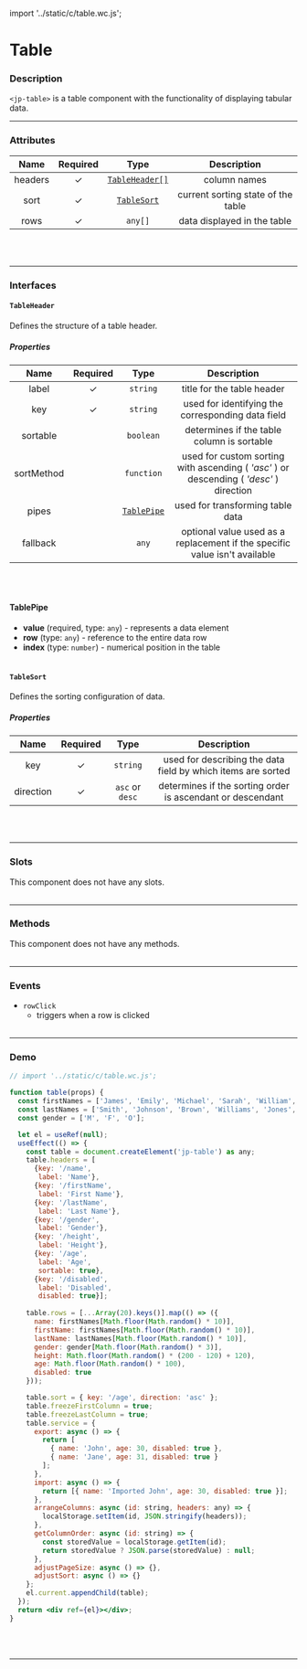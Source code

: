 import '../static/c/table.wc.js';

# Table

### Description

`<jp-table>` is a table component with the functionality of displaying tabular data.
****

### Attributes

| **Name** | **Required** |            **Type**             |          **Description**           |
| :------: | :----------: | :-----------------------------: | :--------------------------------: |
| headers  |      ✓       | [`TableHeader[]`](#tableheader) |            column names            |
|   sort   |      ✓       |    [`TableSort`](#tablesort)    | current sorting state of the table |
|   rows   |      ✓       |             `any[]`             |    data displayed in the table     |
<br></br>
****

### Interfaces

#### `TableHeader`

Defines the structure of a table header.

##### Properties

|  **Name**  | **Required** |         **Type**          |                                     **Description**                                     |
| :--------: | :----------: | :-----------------------: | :-------------------------------------------------------------------------------------: |
|   label    |      ✓       |         `string`          |                               title for the table header                                |
|    key     |      ✓       |         `string`          |                    used for identifying the corresponding data field                    |
|  sortable  |              |         `boolean`         |                       determines if the table column is sortable                        |
| sortMethod |              |        `function`         | used for custom sorting with ascending ( _'asc'_ ) or descending ( _'desc'_ ) direction |
|   pipes    |              | [`TablePipe`](#tablepipe) |                            used for transforming table data                             |
|  fallback  |              |           `any`           |       optional value used as a replacement if the specific value isn't available        |
<br></br>

#### TablePipe

- **value** (required, type: `any`) - represents a data element
- **row** (type: `any`) - reference to the entire data row
- **index** (type: `number`) - numerical position in the table
<br></br>

#### `TableSort`

Defines the sorting configuration of data.

##### Properties

| **Name**  | **Required** |    **Type**     |                       **Description**                        |
| :-------: | :----------: | :-------------: | :----------------------------------------------------------: |
|    key    |      ✓       |    `string`     | used for describing the data field by which items are sorted |
| direction |      ✓       | `asc` or `desc` |  determines if the sorting order is ascendant or descendant  |
<br></br>
****

### Slots

This component does not have any slots.
<br></br>
****

### Methods

This component does not have any methods.
<br></br>
****

### Events

- `rowClick`
  - triggers when a row is clicked
<br></br>
****

### Demo

```jsx live 
// import '../static/c/table.wc.js';

function table(props) {
  const firstNames = ['James', 'Emily', 'Michael', 'Sarah', 'William', 'Jessica', 'David', 'Olivia', 'John', 'Sophia'];
  const lastNames = ['Smith', 'Johnson', 'Brown', 'Williams', 'Jones', 'Miller', 'Davis', 'Garcia', 'Martinez', 'Wilson'];
  const gender = ['M', 'F', 'O'];

  let el = useRef(null);
  useEffect(() => {
    const table = document.createElement('jp-table') as any;
    table.headers = [
      {key: '/name',
       label: 'Name'},
      {key: '/firstName',
       label: 'First Name'},
      {key: '/lastName',
       label: 'Last Name'},
      {key: '/gender',
       label: 'Gender'},
      {key: '/height',
       label: 'Height'},
      {key: '/age',
       label: 'Age',
       sortable: true},
      {key: '/disabled',
       label: 'Disabled',
       disabled: true}];
       
    table.rows = [...Array(20).keys()].map(() => ({
      name: firstNames[Math.floor(Math.random() * 10)],
      firstName: firstNames[Math.floor(Math.random() * 10)],
      lastName: lastNames[Math.floor(Math.random() * 10)],
      gender: gender[Math.floor(Math.random() * 3)],
      height: Math.floor(Math.random() * (200 - 120) + 120),
      age: Math.floor(Math.random() * 100),
      disabled: true
    }));

    table.sort = { key: '/age', direction: 'asc' };
    table.freezeFirstColumn = true;
    table.freezeLastColumn = true;
    table.service = {
      export: async () => {
        return [
          { name: 'John', age: 30, disabled: true },
          { name: 'Jane', age: 31, disabled: true }
        ];
      },
      import: async () => {
        return [{ name: 'Imported John', age: 30, disabled: true }];
      },
      arrangeColumns: async (id: string, headers: any) => {
        localStorage.setItem(id, JSON.stringify(headers));
      },
      getColumnOrder: async (id: string) => {
        const storedValue = localStorage.getItem(id);
        return storedValue ? JSON.parse(storedValue) : null;
      },
      adjustPageSize: async () => {},
      adjustSort: async () => {}
    };
    el.current.appendChild(table);
  });
  return <div ref={el}></div>;
}
```
<br></br>
****